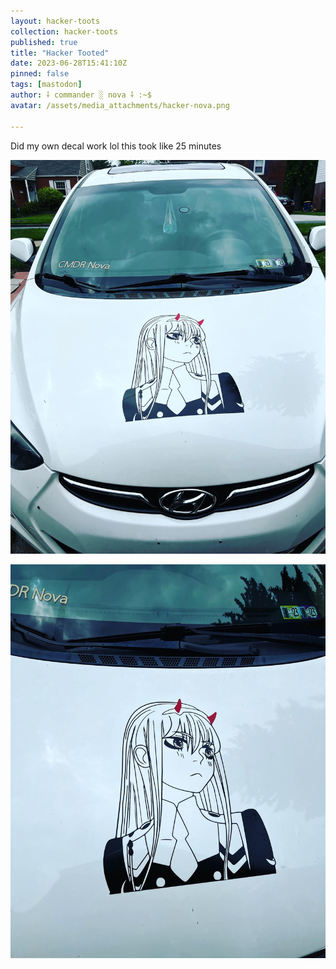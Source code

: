 ```yaml
---
layout: hacker-toots
collection: hacker-toots
published: true
title: "Hacker Tooted"
date: 2023-06-28T15:41:10Z
pinned: false
tags: [mastodon]
author: ⸸ commander ░ nova ⸸ :~$
avatar: /assets/media_attachments/hacker-nova.png

---
```


<p>Did my own decal work lol this took like 25 minutes</p>

![media](/assets/media_attachments/files/110/622/595/982/318/714/original/c6d3d79bd309abf5.png)

![media](/assets/media_attachments/files/110/622/596/310/412/039/original/3cd5998fdeb70b72.png)
